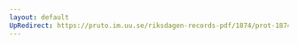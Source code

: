 ```yaml
---
layout: default
UpRedirect: https://pruto.im.uu.se/riksdagen-records-pdf/1874/prot-1874--ak--304.pdf
---
```

